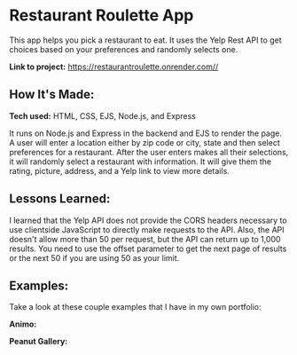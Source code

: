 # Restaurant Roulette App
This app helps you pick a restaurant to eat. It uses the Yelp Rest API to get choices based on your preferences and randomly selects one.

**Link to project:** https://restaurantroulette.onrender.com//


## How It's Made:

**Tech used:** HTML, CSS, EJS, Node.js, and Express

It runs on Node.js and Express in the backend and EJS to render the page. A user will enter a location either by zip code or city, state and then select preferences for a restaurant. After the user enters makes all their selections, it will randomly select a restaurant with information. It will give them the rating, picture, address, and a Yelp link to view more details.


## Lessons Learned:

I learned that the Yelp API does not provide the CORS headers necessary to use clientside JavaScript to directly make requests to the API. Also, the API doesn't allow more than 50 per request, but the API can return up to 1,000 results. You need to use the offset parameter to get the next page of results or the next 50 if you are using 50 as your limit.

## Examples:
Take a look at these couple examples that I have in my own portfolio:

**Animo:** 

**Peanut Gallery:** 

